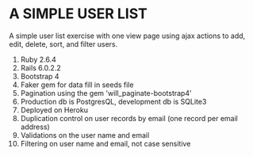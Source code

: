 # A SIMPLE USER LIST

A simple user list exercise with one view page using ajax actions to add, edit, delete, sort, and filter users.

 1. Ruby 2.6.4
 2. Rails 6.0.2.2
 3. Bootstrap 4
 4. Faker gem for data fill in seeds file
 5. Pagination using the gem 'will_paginate-bootstrap4'
 6. Production db is PostgresQL, development db is SQLite3
 7. Deployed on Heroku
 8. Duplication control on user records by email (one record per email address)
 9. Validations on the user name and email
10. Filtering on user name and email, not case sensitive
